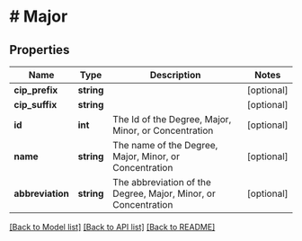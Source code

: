 # # Major

## Properties

Name | Type | Description | Notes
------------ | ------------- | ------------- | -------------
**cip_prefix** | **string** |  | [optional]
**cip_suffix** | **string** |  | [optional]
**id** | **int** | The Id of the Degree, Major, Minor, or Concentration | [optional]
**name** | **string** | The name of the Degree, Major, Minor, or Concentration | [optional]
**abbreviation** | **string** | The abbreviation of the Degree, Major, Minor, or Concentration | [optional]

[[Back to Model list]](../../README.md#models) [[Back to API list]](../../README.md#endpoints) [[Back to README]](../../README.md)
